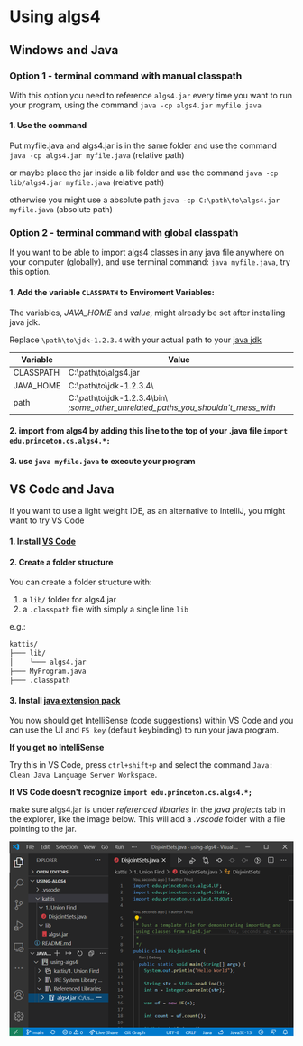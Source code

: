 # Using algs4

## Windows and Java

### Option 1 - terminal command with manual classpath

With this option you need to reference `algs4.jar` every time you want to run your program, using the command `java -cp algs4.jar myfile.java`

#### 1. Use the command
Put myfile.java and algs4.jar is in the same folder and use the command `java -cp algs4.jar myfile.java` (relative path)

or maybe place the jar inside a lib folder and use the command `java -cp lib/algs4.jar myfile.java` (relative path)

otherwise you might use a absolute path `java -cp C:\path\to\algs4.jar myfile.java` (absolute path)

### Option 2 - terminal command with global classpath

If you want to be able to import algs4 classes in any java file anywhere on your computer (globally), and use terminal command: `java myfile.java`, try this option.

#### 1. Add the variable `CLASSPATH` to Enviroment Variables:

The variables, *JAVA_HOME* and *value*, might already be set after installing java jdk.

Replace `\path\to\jdk-1.2.3.4` with your actual path to your [java jdk](https://github.com/AdoptOpenJDK/openjdk11-binaries/releases/latest)

Variable                | Value    
------------------------|----------
CLASSPATH               |   C:\path\to\algs4.jar
JAVA_HOME               |   C:\path\to\jdk-1.2.3.4\
path                    |   C:\path\to\jdk-1.2.3.4\bin\ *;some_other_unrelated_paths_you_shouldn't_mess_with*

#### 2. import from algs4 by adding this line to the top of your .java file `import edu.princeton.cs.algs4.*;`

#### 3. use `java myfile.java` to execute your program

## VS Code and Java

If you want to use a light weight IDE, as an alternative to IntelliJ, you might want to try VS Code

#### 1. Install [VS Code](https://code.visualstudio.com/)

#### 2. Create a folder structure

You can create a folder structure with:
1. a `lib/` folder for algs4.jar
2. a `.classpath` file with simply a single line `lib`

e.g.:

```
kattis/
├─── lib/
│    └─── algs4.jar
├─── MyProgram.java
├─── .classpath
```

#### 3. Install [java extension pack](https://marketplace.visualstudio.com/items?itemName=vscjava.vscode-java-pack)

You now should get IntelliSense (code suggestions) within VS Code and you can use the UI and `F5 key` (default keybinding) to run your java program.

**If you get no IntelliSense**

Try this in VS Code, press `ctrl+shift+p` and select the command `Java: Clean Java Language Server Workspace`.

**If VS Code doesn't recognize `import edu.princeton.cs.algs4.*;`**

make sure algs4.jar is under *referenced libraries* in the *java projects* tab in the explorer, like the image below. This will add a *.vscode* folder with a file pointing to the jar.

![vscode.png](readme-images/vscode.png)








